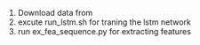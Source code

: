 1. Download data from 
2. excute run_lstm.sh for traning the lstm network
3. run ex_fea_sequence.py for extracting features
